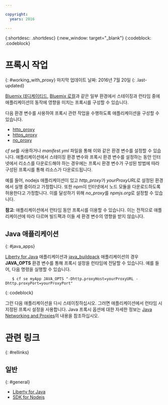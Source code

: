 ```yaml
---

copyright:
  years: 2016

---
```


{:shortdesc: .shortdesc}
{:new_window: target="_blank"}
{:codeblock: .codeblock}


# 프록시 작업
{: #working_with_proxy}
마지막 업데이트 날짜: 2016년 7월 20일
{: .last-updated}

[Bluemix 데디케이티드](/docs/dedicated/index.html#dedicated),
[Bluemix 로컬](/docs/local/index.html#local)과 같은 일부 환경에서 스테이징과 런타임 중에
애플리케이션의 동작에 영향을 미치는 프록시를 구성할 수 있습니다. 

다음 환경 변수를 사용하여 프록시 관련 작업을 수행하도록 애플리케이션을 구성할 수 있습니다. 
  * [http_proxy](https://docs.cloudfoundry.org/buildpacks/proxy-usage.html)
  * [https_proxy](https://docs.cloudfoundry.org/buildpacks/proxy-usage.html)
  * [no_proxy](http://www.gnu.org/software/wget/manual/html_node/Proxies.html)
  
*cf se*를 사용하거나 *manifest.yml* 파일을 통해 이와 같은 환경 변수를 설정할 수 있습니다. 애플리케이션에서 스테이징
환경 변수와 프록시 환경 변수를 설정하는 동안 인터넷에서 리소스를 다운로드해야 하는 경우에는
프록시 환경 변수가 구성된 방법에 따라 구성된 프록시를 통해 리소스가 다운로드됩니다.   

예를 들어, nodejs 애플리케이션이 있고 *http_proxy*가 *yourProxyURL*로 설정된 환경에서
실행 중이라고 가정합니다. 또한 npm이 인터넷에서 노드 모듈을 다운로드하도록 허용한다고 가정합니다. 이를 달성하기 위해
*no_proxy*를 *npmjs.org*로 설정할 수 있습니다.  

**참고**: 애플리케이션에서 런타임 동안 프록시를 이용할 수 있습니다. 이는 전적으로 애플리케이션에
따라 다르며 빌드팩과 이들 세 환경 변수의 영향을 받지 않습니다. 

## Java 애플리케이션
{: #java_apps}

[Liberty for Java](/docs/runtimes/liberty/index.html) 애플리케이션과 [java_buildpack](/docs/runtimes/tomcat/index.html) 애플리케이션의 경우 **JAVA_OPTS** 환경 변수를 통해 프록시 설정을 런타임에 전달할 수 있습니다. 예를 들어, 다음 명령을 실행할 수 있습니다.  
```
   $ cf se myApp JAVA_OPTS "-Dhttp.proxyHost=yourProxyURL -Dhttp.proxyPort=yourProxyPort"
```
{: codeblock}

그런 다음 애플리케이션을 다시 스테이징하십시오. 그러면 애플리케이션에서 런타임 시 지정된 프록시 설정을 사용합니다. Java 프록시 옵션에 대한 자세한 정보는 [Java Networking and Proxies](https://docs.oracle.com/javase/8/docs/technotes/guides/net/proxies.html)의 내용을 참조하십시오.  

# 관련 링크
{: #rellinks}
## 일반
{: #general}
* [Liberty for Java](/docs/runtimes/liberty/index.html)
* [SDK for Nodejs](/docs/runtimes/nodejs/index.html)
